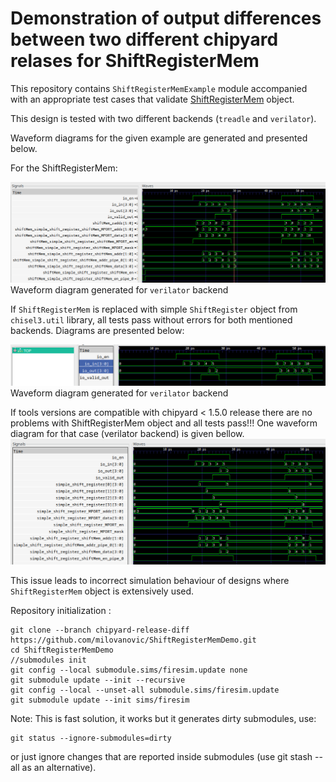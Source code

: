 
Demonstration of output differences between two different chipyard relases for ShiftRegisterMem
===================

This repository contains `ShiftRegisterMemExample` module accompanied with an appropriate test cases that validate [ShiftRegisterMem](https://github.com/ucb-bar/dsptools/blob/master/rocket/src/main/scala/craft/ShiftRegisterMem.scala) object.

This design is tested with two different backends (`treadle` and `verilator`).

Waveform diagrams for the given example are generated and presented below.

For the ShiftRegisterMem:

![verilator backend](./doc/images/verilator_shift_mem.png)
Waveform diagram generated for `verilator` backend

If `ShiftRegisterMem` is replaced with simple `ShiftRegister` object from `chisel3.util` library, all tests pass without errors for both mentioned backends. Diagrams are presented below:

![verilator backend](./doc/images/verilator_shift_reg.png)
Waveform diagram generated for `verilator` backend

If tools versions are compatible with chipyard < 1.5.0 release there are no problems with ShiftRegisterMem object and all tests pass!!!
One waveform diagram for that case (verilator backend) is given bellow.
![verilator backend](./doc/images/verilator_shift_mem_ok.png)


This issue leads to incorrect simulation behaviour of designs where `ShiftRegisterMem` object is extensively used.

Repository initialization :

```
git clone --branch chipyard-release-diff https://github.com/milovanovic/ShiftRegisterMemDemo.git
cd ShiftRegisterMemDemo
//submodules init
git config --local submodule.sims/firesim.update none
git submodule update --init --recursive
git config --local --unset-all submodule.sims/firesim.update
git submodule update --init sims/firesim
```

Note: This is fast solution, it works but it generates dirty submodules, use:

    git status --ignore-submodules=dirty

or just ignore changes that are reported inside submodules (use git stash --all as an alternative).


